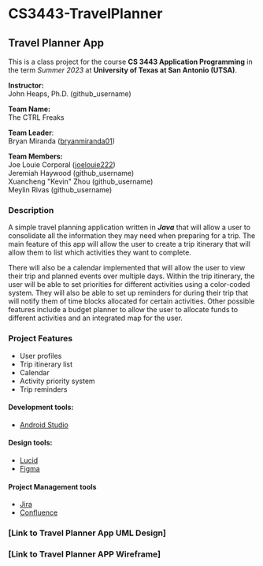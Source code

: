 # CS3443-TravelPlanner
## Travel Planner App
This is a class project for the course **CS 3443 Application Programming** in the term _Summer 2023_ at **University of Texas at San Antonio (UTSA)**.

**Instructor:**<br />
John Heaps, Ph.D. (github_username) <br />

**Team Name:** <br />
The CTRL Freaks

**Team Leader**:<br />
Bryan Miranda ([bryanmiranda01](https://github.com/bryanmiranda01))

**Team Members:** <br />
Joe Louie Corporal ([joelouie222](https://github.com/joelouie222)) <br />
Jeremiah Haywood (github_username) <br />
Xuancheng "Kevin" Zhou (github_username) <br />
Meylin Rivas (github_username) <br />

### Description <br />
A simple travel planning application written in ***Java*** that will allow a user to consolidate all the information they may need when preparing for a trip. The main feature of this app will allow the user to create a trip itinerary that will allow them to list which activities they want to complete.

There will also be a calendar implemented that will allow the user to view their trip and planned events over multiple days. Within the trip itinerary, the user will be able to set priorities for different activities using a color-coded system. They will also be able to set up reminders for during their trip that will notify them of time blocks allocated for certain activities. Other possible features include a budget planner to allow the user to allocate funds to different activities and an integrated map for the user.

### Project Features
- User profiles <br />
- Trip itinerary list <br />
- Calendar <br />
- Activity priority system <br />
- Trip reminders <br />

#### Development tools:
- [Android Studio](https://developer.android.com/studio)

#### Design tools:
- [Lucid](https://lucid.app/)
- [Figma](https://www.figma.com/)
  
#### Project Management tools
- [Jira](https://www.atlassian.com/software/jira)
- [Confluence](https://www.atlassian.com/software/confluence)





### [Link to Travel Planner App UML Design]
### [Link to Travel Planner APP Wireframe]
